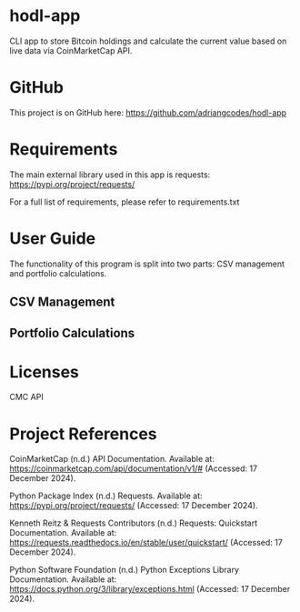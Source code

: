 # hodl-app
CLI app to store Bitcoin holdings and calculate the current value based on live data via CoinMarketCap API.

# GitHub
This project is on GitHub here: https://github.com/adriangcodes/hodl-app

# Requirements
The main external library used in this app is requests: https://pypi.org/project/requests/

For a full list of requirements, please refer to requirements.txt

# User Guide
The functionality of this program is split into two parts: CSV management and portfolio calculations.

## CSV Management

## Portfolio Calculations

# Licenses
CMC API

# Project References
CoinMarketCap (n.d.) API Documentation. Available at: https://coinmarketcap.com/api/documentation/v1/# (Accessed: 17 December 2024).

Python Package Index (n.d.) Requests. Available at: https://pypi.org/project/requests/ (Accessed: 17 December 2024).

Kenneth Reitz & Requests Contributors (n.d.) Requests: Quickstart Documentation. Available at: https://requests.readthedocs.io/en/stable/user/quickstart/ (Accessed: 17 December 2024).

Python Software Foundation (n.d.) Python Exceptions Library Documentation. Available at: https://docs.python.org/3/library/exceptions.html (Accessed: 17 December 2024).